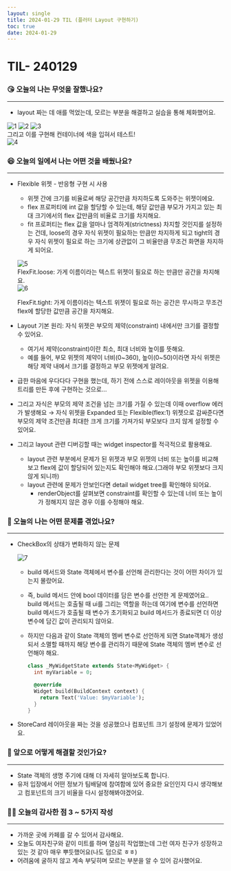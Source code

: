 ```yaml
---
layout: single
title: 2024-01-29 TIL (플러터 Layout 구현하기)
toc: true
date: 2024-01-29
---
```


# TIL- 240129

### 😘 오늘의 나는 무엇을 잘했나요?

---

- layout 짜는 데 애를 먹었는데, 모르는 부분을 해결하고 실습을 통해 체화했어요.

  
![1](https://github.com/changhwan77/changhwan77.github.io/assets/110464205/6c2522b6-0894-405b-a83e-824b45476921)
![2](https://github.com/changhwan77/changhwan77.github.io/assets/110464205/0a101d5a-762c-40fb-a274-5f0892dcd9c9)
![3](https://github.com/changhwan77/changhwan77.github.io/assets/110464205/d529486b-8899-4fa3-81cb-cf8c0fe2f6fa)
<br>
그리고 이를 구현해 컨테이너에 색을 입혀서 테스트!
<br>
![4](https://github.com/changhwan77/changhwan77.github.io/assets/110464205/502c87f8-6186-4f62-b2cd-6f56c1d2c7a9)


### 😆 오늘의 일에서 나는 어떤 것을 배웠나요?

---

- Flexible 위젯 - 반응형 구현 시 사용
    - 위젯 간에 크기를 비율로써 해당 공간만큼 차지하도록 도와주는 위젯이에요.
    - flex 프로퍼티에 int 값을 할당할 수 있는데, 해당 값만큼 부모가 가지고 있는 최대 크기에서의 flex 값만큼의 비율로 크기를 차지해요.
    - fit 프로퍼티는 flex 값을 얼마나 엄격하게(strictness) 차지할 것인지를 설정하는 건데, loose의 경우 자식 위젯이 필요하는 만큼만 차지하게 되고 tight의 경우 자식 위젯이 필요로 하는 크기에 상관없이 그 비율만큼 무조건 화면을 차지하게 되어요.

    ![5](https://github.com/changhwan77/changhwan77.github.io/assets/110464205/58357d5b-8132-4ea9-bb24-cc86f991730c)
    <br>
    FlexFit.loose: 가게 이름이라는 텍스트 위젯이 필요로 하는 만큼만 공간을 차지해요.
    <br>
    ![6](https://github.com/changhwan77/changhwan77.github.io/assets/110464205/95fa302c-6738-48e8-93cb-b07664f1f02a)

    FlexFit.tight: 가게 이름이라는 텍스트 위젯이 필요로 하는 공간은 무시하고 무조건 flex에 할당한 값만큼 공간을 차지해요. 
    

- Layout 기본 원리: 자식 위젯은 부모의 제약(constraint) 내에서만 크기를 결정할 수 있어요.
    - 여기서 제약(constraint)이란 최소, 최대 너비와 높이를 뜻해요.
    - 예를 들어, 부모 위젯의 제약이 너비(0~360), 높이(0~50)이라면 자식 위젯은 해당 제약 내에서 크기를 결정하고 부모 위젯에게 알려요.
- 급한 마음에 우다다다 구현을 했는데, 하기 전에 스스로 레이아웃을 위젯을 이용해 트리를 만든 후에 구현하는 것으로…
- 그리고 자식은 부모의 제약 조건을 넘는 크기를 가질 수 있는데 이때 overflow 에러가 발생해요 → 자식 위젯을 Expanded 또는 Flexible(flex:1) 위젯으로 감싸준다면 부모의 제약 조건만큼 최대한 크게 크기를 가져가되 부모보다 크지 않게 설정할 수 있어요.
- 그리고 layout 관련 디버깅할 때는 widget inspector를 적극적으로 활용해요.
    - layout 관련 부분에서 문제가 된 위젯과 부모 위젯의 너비 또는 높이를 비교해보고 flex에 값이 할당되어 있는지도 확인해야 해요.(그래야 부모 위젯보다 크지 않게 되니까)
    - layout 관련에 문제가 안보인다면 detail widget tree를 확인해야 되어요.
        - renderObject를 살펴보면 constraint를 확인할 수 있는데 너비 또는 높이가 정해지지 않은 경우 이를 수정해야 해요.

### 🤢 오늘의 나는 어떤 문제를 겪었나요?

---

- CheckBox의 상태가 변화하지 않는 문제
    
    ![7](https://github.com/changhwan77/changhwan77.github.io/assets/110464205/1d50a333-8290-4612-ba9a-0534ce776a3e)

    - build 메서드와 State 객체에서 변수를 선언해 관리한다는 것이 어떤 차이가 있는지 몰랐어요.
    - 즉, build 메서드 안에 bool 데이터를 담은 변수를 선언한 게 문제였어요.. build 메서드는 호출될 때 ui를 그리는 역할을 하는데 여기에 변수를 선언하면  build 메서드가 호출될 때 변수가 초기화되고 build 메서드가 종료되면 더 이상 변수에 담긴 값이 관리되지 않아요.
    - 하지만 다음과 같이 State 객체의 멤버 변수로 선언하게 되면 State객체가 생성되서 소멸할 때까지 해당 변수를 관리하기 때문에 State 객체의 멤버 변수로 선언해야 해요.
        
        ```dart
        class _MyWidgetState extends State<MyWidget> {
          int myVariable = 0;
        
          @override
          Widget build(BuildContext context) {
            return Text('Value: $myVariable');
          }
        }
        ```
        

- StoreCard 레이아웃을 짜는 것을 성공했으나 컴포넌트 크기 설정에 문제가 있었어요.

### 🤩 앞으로 어떻게 해결할 것인가요?

---

- State 객체의 생명 주기에 대해 더 자세히 알아보도록 합니다.
- 유저 입장에서 어떤 정보가 팀배달에 참여함에 있어 중요한 요인인지 다시 생각해보고 컴포넌트의 크기 비율을 다시 설정해봐야겠어요.

### 🙏🏻 오늘의 감사한 점 3 ~ 5가지 작성

---

- 가까운 곳에 카페를 갈 수 있어서 감사해요.
- 오늘도 여자친구와 같이 미트를 하며 열심히 작업했는데 그런 여자 친구가 성장하고 있는 것 같아 매우 뿌듯했어요(나도 덤으로 ㅎㅎ)
- 어려움에 굴하지 않고 계속 부딪히며 모르는 부분을 알 수 있어 감사했어요.
